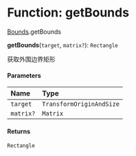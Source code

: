 # Function: getBounds

[Bounds](/en/auto-docs/core/modules/Bounds.md).getBounds

**getBounds**(`target`, `matrix?`): `Rectangle`

获取外围边界矩形

#### Parameters

| Name | Type |
| :------ | :------ |
| `target` | `TransformOriginAndSize` |
| `matrix?` | `Matrix` |

#### Returns

`Rectangle`
